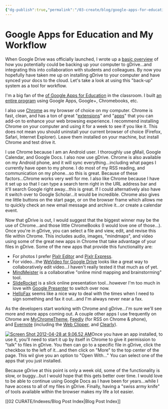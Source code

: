 ```yaml
---
{"dg-publish":true,"permalink":"/03-create/blog/google-apps-for-education-and-my-workflow/","title":"Google Apps for Education and My Workflow","tags":["backup","chrome","cloud","google","technology"]}
---
```


# Google Apps for Education and My Workflow

When Google Drive was officially launched, I wrote up a [basic overview](http://wiobyrne.blogspot.com/2012/04/google-drive-dropbox-cloud-storage.html) of how you potentially could be backing up your computer to gDrive...and integrating this into collaboration with students and colleagues. By now you hopefully have taken me up on installing gDrive to your computer and have synced your docs to the cloud. Let's take a look at using this "back-up" system as a tool for workflow.

I'm a big fan of the [of Google Apps for Education](https://sites.google.com/site/wiobyrne/google-docs) in the classroom. I built [an entire program](http://wiobyrne.com/itdml/) using Google Apps, Google+, Chromebooks, etc.

I also use [Chrome](https://www.google.com/chrome) as my browser of choice on my computer. Chrome is fast, clean, and has a ton of great "[extensions](https://chrome.google.com/webstore/category/extensions)" and "[apps](https://chrome.google.com/webstore/category/home)" that you can add-on to enhance your web browsing experience. I recommend installing Chrome on your computer and using it for a week to see if you like it. This does not mean you should uninstall your current browser of choice (Firefox, Safari, Internet Explorer). Leave them installed on your machine, but install Chrome and test drive it.

I use Chrome because I am an Android user. I thoroughly use gMail, Google Calendar, and Google Docs. I also now use gDrive. Chrome is also available on my Android phone, and it will sync everything...including what pages I currently have open to my phone. I do most of my RSS reading, and communication on my phone...so this is great. Because of these factors...Chrome works very well for me. I also like Chrome because I have it set up so that I can type a search term right in the URL address bar and it'll search Google right away...this is great. If I could alternatively also have it switch over to Google Scholar...it would be incredible. Chrome also gives me little buttons on the start page, or on the browser frame which allows me to quickly check an new email message and archive it...or create a calendar event.

Now that gDrive is out, I would suggest that the biggest winner may be the use of Chrome...and those little ChromeBooks (I would love one of those...). Once you're in gDrive, you can select a file and view, edit, and revise this file within Chrome. This includes audio, images, "mindmaps", and video using some of the great new apps in Chrome that take advantage of your files in gDrive. Some of the new apps that provide this functionality are:

- For photos I prefer [Pixlr Editor](https://chrome.google.com/webstore/detail/icmaknaampgiegkcjlimdiidlhopknpk) and [Pixlr Express](https://chrome.google.com/webstore/detail/hojmjpdlmjopaeginhldhiokeidchjid).
- For video...the [WeVideo for Google Drive](https://chrome.google.com/webstore/detail/okgjbfikepgflmlelgfgecmgjnmnmnnb) looks like a great way to collaboratively edit video...I haven't really tested it that much as of yet.
- [MindMeister](https://chrome.google.com/webstore/detail/bdehgigffdnkjpaindemkaniebfaepjm) is a collaborative "online mind mapping and brainstorming" tool.
- [SlideRocket](https://chrome.google.com/webstore/detail/omeengfjefdmhnkojnfmncpfdbhnecea) is a slick online presentation tool...however I'm too much in love with [Google Presenter](http://www.google.com/google-d-s/presentations/) to switch over now.
- [HelloFax](https://chrome.google.com/webstore/detail/bocmleclimfnadgmcdgecijlblfcmfnm) seems like a nice way to deal with the times when I need to sign something and fax it out...and I'm always never near a fax.

As the developers start working with Chrome and gDrive...I'm sure we'll see more and more apps coming out. A couple other apps I use frequently on Chrome are [MyChromeTheme](https://chrome.google.com/webstore/detail/oehpjpccmlcalbenfhnacjeocbjdonic), [Feedly](https://chrome.google.com/webstore/detail/hipbfijinpcgfogaopmgehiegacbhmob) (for RSS on Chrome & phone), and [Evernote](https://chrome.google.com/webstore/detail/lbfehkoinhhcknnbdgnnmjhiladcgbol?utm_source=chrome-ntp-icon) (including the [Web Clipper](https://chrome.google.com/webstore/detail/pioclpoplcdbaefihamjohnefbikjilc?utm_source=chrome-ntp-icon), and [Clearly](https://chrome.google.com/webstore/detail/iooicodkiihhpojmmeghjclgihfjdjhj?utm_source=chrome-ntp-icon)).

[![Screen Shot 2012-04-28 at 9.06.52 AM](images/Screen-Shot-2012-04-28-at-9.06.52-AM-300x187.png)](http://wiobyrne.com/wp-content/uploads/2013/03/Screen-Shot-2012-04-28-at-9.06.52-AM.png)Once you have an app installed, to use it, you'll need to start it up by itself in Chrome to give it permission to "talk" to files in gDrive. You then can go to a specific file in gDrive, click the checkbox to the left of it...and then click on "More" to the top center of the page. This wil give you an option to "Open With..." You can select one of the apps that you just installed.

Because gDrive at this point is only a week old, some of the functionality is slow, or buggy...but I would hope that this gets better over time. I would love to be able to continue using Google Docs as I have been for years...while I have access to all of my files in gDrive. Finally, having a "swiss army knife" of tools available within the browser makes my life a lot easier.

[[02 CURATE/Indexes/Blog Post Index\|Blog Post Index]]